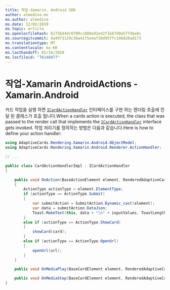 ```yaml
---
title: 작업-Xamarin. Android SDK
author: almedina-ms
ms.author: almedina
ms.date: 12/02/2019
ms.topic: article
ms.openlocfilehash: 6175bd4dc0709cc808a92e42f1b87d9a5f74ba0c
ms.sourcegitcommit: 9a9973129c36a41f5e4af30d95ffc146820ad173
ms.translationtype: MT
ms.contentlocale: ko-KR
ms.lasthandoff: 01/16/2020
ms.locfileid: "76146077"
---
```

# <a name="actions---xamarinandroid"></a><span data-ttu-id="fd489-102">작업-Xamarin Android</span><span class="sxs-lookup"><span data-stu-id="fd489-102">Actions - Xamarin.Android</span></span>

<span data-ttu-id="fd489-103">카드 작업을 실행 하면 [```ICardActionHandler```](adaptivecards-renderin-xamarin-android-renderer-actionhandler-icardactionhandler.md) 인터페이스를 구현 하는 렌더링 호출에 전달 된 클래스가 호출 됩니다.</span><span class="sxs-lookup"><span data-stu-id="fd489-103">When a cards action is executed, the class that was passed to the render call that implements the [```ICardActionHandler```](adaptivecards-renderin-xamarin-android-renderer-actionhandler-icardactionhandler.md) interface gets invoked.</span></span> <span data-ttu-id="fd489-104">작업 처리기를 정의하는 방법은 다음과 같습니다.</span><span class="sxs-lookup"><span data-stu-id="fd489-104">Here is how to define your action handler:</span></span>

```csharp
using AdaptiveCards.Rendering.Xamarin.Android.ObjectModel;
using AdaptiveCards.Rendering.Xamarin.Android.Renderer.ActionHandler;

// ...

public class CardActionHandlerImpl : ICardActionHandler
{

    public void OnAction(BaseActionElement element, RenderedAdaptiveCard renderedCard)
    {
        ActionType actionType = element.ElementType;
        if (actionType == ActionType.Submit)
        {
            var submitAction = SubmitAction.Dynamic_cast(element);
            var data = submitAction.DataJson;
            Toast.MakeText(this, data + "\n" + inputValues, ToastLength.Short).Show();
        }
        else if (actionType == ActionType.ShowCard)
        {           
            showCard(card);
        }
        else if (actionType == ActionType.OpenUrl)
        {
            openUrl(url);
        }
    }

    public void OnMediaPlay(BaseCardElement element, RenderedAdaptiveCard renderedCard) { }

    public void OnMediaStop(BaseCardElement element, RenderedAdaptiveCard renderedCard) { }
}
```

